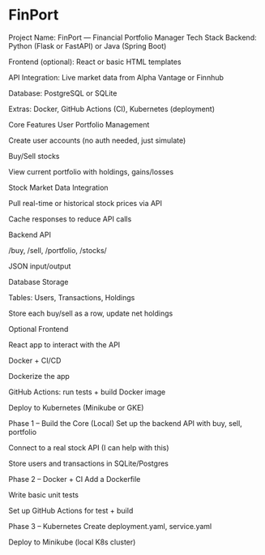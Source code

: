 # FinPort

Project Name: FinPort — Financial Portfolio Manager
Tech Stack
Backend: Python (Flask or FastAPI) or Java (Spring Boot)

Frontend (optional): React or basic HTML templates

API Integration: Live market data from Alpha Vantage or Finnhub

Database: PostgreSQL or SQLite

Extras: Docker, GitHub Actions (CI), Kubernetes (deployment)

Core Features
User Portfolio Management

Create user accounts (no auth needed, just simulate)

Buy/Sell stocks

View current portfolio with holdings, gains/losses

Stock Market Data Integration

Pull real-time or historical stock prices via API

Cache responses to reduce API calls

Backend API

/buy, /sell, /portfolio, /stocks/<ticker>

JSON input/output

Database Storage

Tables: Users, Transactions, Holdings

Store each buy/sell as a row, update net holdings

Optional Frontend

React app to interact with the API

Docker + CI/CD

Dockerize the app

GitHub Actions: run tests + build Docker image

Deploy to Kubernetes (Minikube or GKE)

Phase 1 – Build the Core (Local)
Set up the backend API with buy, sell, portfolio

Connect to a real stock API (I can help with this)

Store users and transactions in SQLite/Postgres

Phase 2 – Docker + CI
Add a Dockerfile

Write basic unit tests

Set up GitHub Actions for test + build

Phase 3 – Kubernetes
Create deployment.yaml, service.yaml

Deploy to Minikube (local K8s cluster)